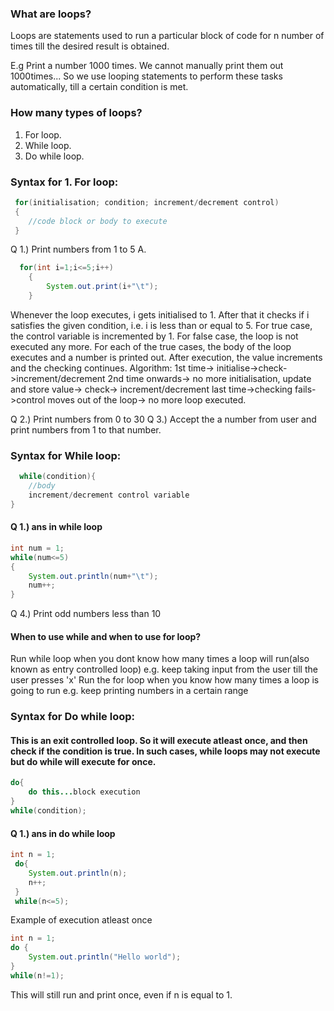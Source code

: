 ### What are loops?
Loops are statements used to run a particular block of code for n number of times till the desired result is obtained.
 
 E.g
 Print a number 1000 times.
 We cannot manually print them out 1000times...
 So we use looping statements to perform these tasks automatically, till a certain condition is met.
 
### How many types of loops?
 1. For loop.
 2. While loop.
 3. Do while loop.
 
### Syntax for 1. For loop:
```java
 for(initialisation; condition; increment/decrement control)
 {
 	//code block or body to execute
 }
```
  Q 1.) Print numbers from 1 to 5
  A. 
```java
  for(int i=1;i<=5;i++)
  	{
  		System.out.print(i+"\t");
  	}
```
  Whenever the loop executes, i gets initialised to 1.
  After that it checks if i satisfies the given condition, i.e. i is less than or equal to 5.
  For true case, the control variable is incremented by 1. For false case, the loop is not executed any more.
  For each of the true cases, the body of the loop executes and a number is printed out.
  After execution, the value increments and the checking continues.
  Algorithm:
  1st time-> initialise->check->increment/decrement
  2nd time onwards-> no more initialisation, update and store value-> check-> increment/decrement
  last time->checking fails->control moves out of the loop-> no more loop executed.
  
  Q 2.) Print numbers from 0 to 30
  Q 3.) Accept the a number from user and print numbers from 1 to that number.
### Syntax for While loop:
```java
  while(condition){
	//body
	increment/decrement control variable
}
```
#### Q 1.) ans in while loop
```java
int num = 1;
while(num<=5)
{
	System.out.println(num+"\t");
	num++;
}
```

Q 4.) Print odd numbers less than 10

#### When to use while and when to use for loop?
Run while loop when you dont know how many times a loop will run(also known as entry controlled loop)
e.g. keep taking input from the user till the user presses 'x'
Run the for loop when you know how many times a loop is going to run
e.g. keep printing numbers in a certain range

### Syntax for Do while loop:
#### This is an exit controlled loop. So it will execute atleast once, and then check if the condition is true. In such cases, while loops may not execute but do while will execute for once. 
```java
do{
	do this...block execution
}
while(condition);
```
#### Q 1.) ans in do while loop
```java
int n = 1;
 do{
 	System.out.println(n);
 	n++;
 }
 while(n<=5);
```
 Example of execution atleast once
```java
int n = 1;
do {
	System.out.println("Hello world");
}
while(n!=1);
```
This will still run and print once, even if n is equal to 1.
